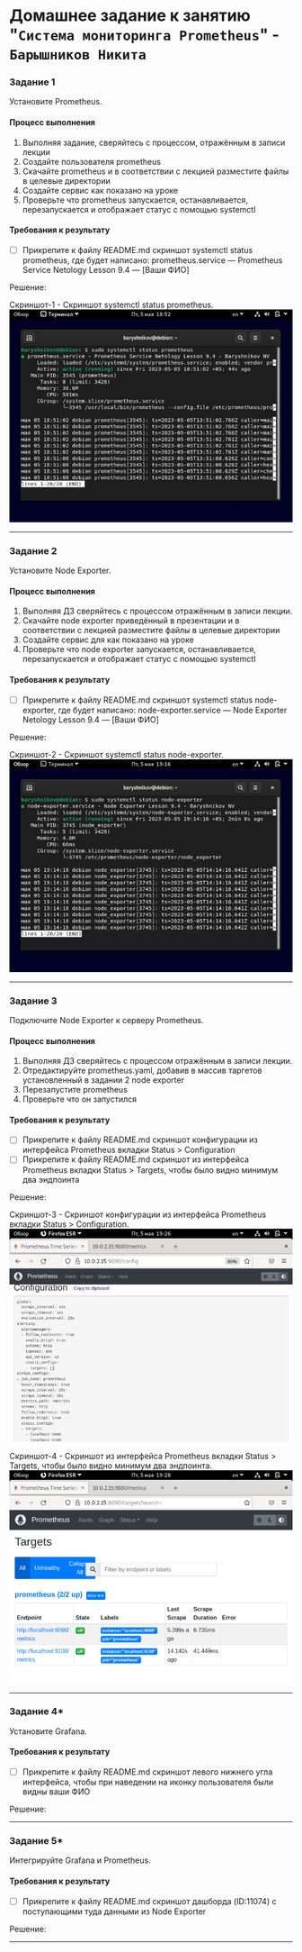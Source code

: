 # Домашнее задание к занятию "`Система мониторинга Prometheus`" - `Барышников Никита`


### Задание 1
Установите Prometheus.

#### Процесс выполнения
1. Выполняя задание, сверяйтесь с процессом, отражённым в записи лекции
2. Создайте пользователя prometheus
3. Скачайте prometheus и в соответствии с лекцией разместите файлы в целевые директории
4. Создайте сервис как показано на уроке
5. Проверьте что prometheus запускается, останавливается, перезапускается и отображает статус с помощью systemctl

#### Требования к результату
- [ ] Прикрепите к файлу README.md скриншот systemctl status prometheus, где будет написано: prometheus.service — Prometheus Service Netology Lesson 9.4 — [Ваши ФИО]

Решение:

Скриншот-1 - Скриншот systemctl status prometheus.
![Скриншот-1](https://github.com/BaryshnikovNV/Monitoring-and-fault-tolerance/blob/main/img/9-04/9.4.1_Cкриншот_systemctl_status_prometheus.png)

---

### Задание 2
Установите Node Exporter.

#### Процесс выполнения
1. Выполняя ДЗ сверяйтесь с процессом отражённым в записи лекции.
3. Скачайте node exporter приведённый в презентации и в соответствии с лекцией разместите файлы в целевые директории
4. Создайте сервис для как показано на уроке
5. Проверьте что node exporter запускается, останавливается, перезапускается и отображает статус с помощью systemctl

#### Требования к результату
- [ ] Прикрепите к файлу README.md скриншот systemctl status node-exporter, где будет написано: node-exporter.service — Node Exporter Netology Lesson 9.4 — [Ваши ФИО]

Решение:

Скриншот-2 - Скриншот systemctl status node-exporter.
![Скриншот-2](https://github.com/BaryshnikovNV/Monitoring-and-fault-tolerance/blob/main/img/9-04/9.4.2_Скриншот_systemctl_status_node-exporter.png)

---

### Задание 3
Подключите Node Exporter к серверу Prometheus.

#### Процесс выполнения
1. Выполняя ДЗ сверяйтесь с процессом отражённым в записи лекции.
2. Отредактируйте prometheus.yaml, добавив в массив таргетов установленный в задании 2 node exporter
3. Перезапустите prometheus
4. Проверьте что он запустился

#### Требования к результату
- [ ] Прикрепите к файлу README.md скриншот конфигурации из интерфейса Prometheus вкладки Status > Configuration
- [ ] Прикрепите к файлу README.md скриншот из интерфейса Prometheus вкладки Status > Targets, чтобы было видно минимум два эндпоинта

Решение:

Скриншот-3 - Скриншот конфигурации из интерфейса Prometheus вкладки Status > Configuration.
![Скриншот-3](https://github.com/BaryshnikovNV/Monitoring-and-fault-tolerance/blob/main/img/9-04/9.4.3.1_Скриншот_конфигурации_из_интерфейса_Prometheus_вкладки_Configuration.png)

Скриншот-4 - Скриншот из интерфейса Prometheus вкладки Status > Targets, чтобы было видно минимум два эндпоинта.
![Скриншот-4](https://github.com/BaryshnikovNV/Monitoring-and-fault-tolerance/blob/main/img/9-04/9.4.3.2_Скриншот_из_интерфейса_Prometheus_вкладки_Targets.png)

---

### Задание 4*
Установите Grafana.

#### Требования к результату
- [ ] Прикрепите к файлу README.md скриншот левого нижнего угла интерфейса, чтобы при наведении на иконку пользователя были видны ваши ФИО

Решение:



---

### Задание 5*
Интегрируйте Grafana и Prometheus.

#### Требования к результату
- [ ] Прикрепите к файлу README.md скриншот дашборда (ID:11074) с поступающими туда данными из Node Exporter

Решение:



---